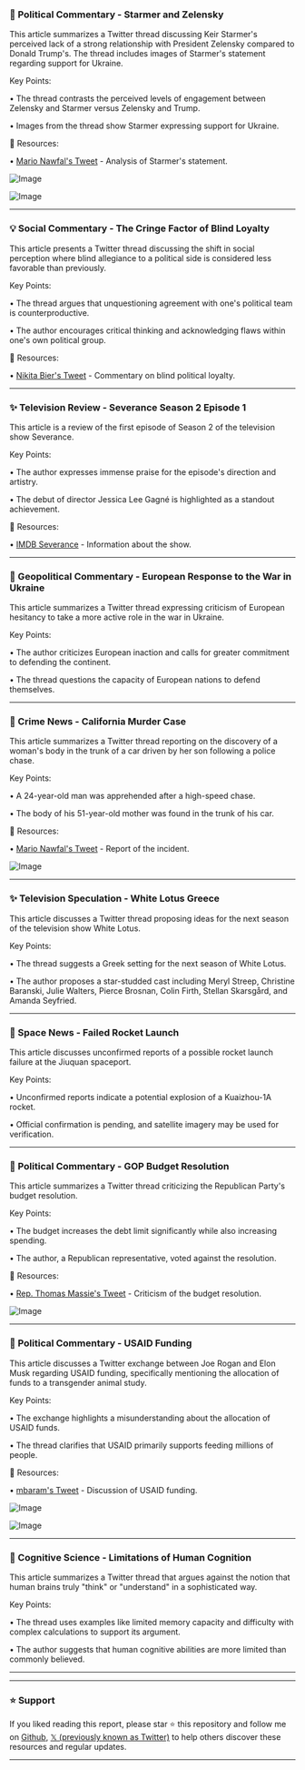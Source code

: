 ### 🤖 Political Commentary - Starmer and Zelensky

This article summarizes a Twitter thread discussing Keir Starmer's perceived lack of a strong relationship with President Zelensky compared to Donald Trump's.  The thread includes images of Starmer's statement regarding support for Ukraine.

Key Points:

• The thread contrasts the perceived levels of engagement between Zelensky and Starmer versus Zelensky and Trump.

•  Images from the thread show Starmer expressing support for Ukraine.


🔗 Resources:

• [Mario Nawfal's Tweet](https://x.com/MarioNawfal/status/1895895016704528825) -  Analysis of Starmer's statement.

![Image](https://pbs.twimg.com/ext_tw_video_thumb/1895894802568278016/pu/img/1sArgInUCMntFY0C.jpg)

![Image](https://pbs.twimg.com/ext_tw_video_thumb/1895890849294065664/pu/img/HYmjuAhgC2uBDdQH?format=jpg&name=240x240)


---

### 💡 Social Commentary - The Cringe Factor of Blind Loyalty

This article presents a Twitter thread discussing the shift in social perception where blind allegiance to a political side is considered less favorable than previously.

Key Points:

•  The thread argues that unquestioning agreement with one's political team is counterproductive.


• The author encourages critical thinking and acknowledging flaws within one's own political group.


🔗 Resources:

• [Nikita Bier's Tweet](https://x.com/nikitabier/status/1895889601346363902) -  Commentary on blind political loyalty.


---

### ✨ Television Review - Severance Season 2 Episode 1

This article is a review of the first episode of Season 2 of the television show Severance.

Key Points:

• The author expresses immense praise for the episode's direction and artistry.

• The debut of director Jessica Lee Gagné is highlighted as a standout achievement.


🔗 Resources:

• [IMDB Severance](https://m.imdb.com/title/tt15242980/?ref_=ttep_ep_7) -  Information about the show.


---

### 🤖 Geopolitical Commentary - European Response to the War in Ukraine

This article summarizes a Twitter thread expressing criticism of European hesitancy to take a more active role in the war in Ukraine.

Key Points:

• The author criticizes European inaction and calls for greater commitment to defending the continent.


•  The thread questions the capacity of European nations to defend themselves.



---

### 🤖 Crime News - California Murder Case

This article summarizes a Twitter thread reporting on the discovery of a woman's body in the trunk of a car driven by her son following a police chase.

Key Points:

• A 24-year-old man was apprehended after a high-speed chase.


•  The body of his 51-year-old mother was found in the trunk of his car.


🔗 Resources:

• [Mario Nawfal's Tweet](https://x.com/MarioNawfal/status/1895894302750097686) -  Report of the incident.

![Image](https://pbs.twimg.com/media/Gk9qikhXYAAMuwX?format=jpg&name=small)


---

### ✨ Television Speculation - White Lotus Greece

This article discusses a Twitter thread proposing ideas for the next season of the television show White Lotus.

Key Points:

•  The thread suggests a Greek setting for the next season of White Lotus.


• The author proposes a star-studded cast including Meryl Streep, Christine Baranski, Julie Walters, Pierce Brosnan, Colin Firth, Stellan Skarsgård, and Amanda Seyfried.


---

### 🤖 Space News - Failed Rocket Launch

This article discusses unconfirmed reports of a possible rocket launch failure at the Jiuquan spaceport.


Key Points:

•  Unconfirmed reports indicate a potential explosion of a Kuaizhou-1A rocket.


• Official confirmation is pending, and satellite imagery may be used for verification.


---

### 🤖 Political Commentary - GOP Budget Resolution

This article summarizes a Twitter thread criticizing the Republican Party's budget resolution.

Key Points:

• The budget increases the debt limit significantly while also increasing spending.


•  The author, a Republican representative, voted against the resolution.


🔗 Resources:

• [Rep. Thomas Massie's Tweet](https://x.com/RepThomasMassie/status/1895457562637795516) -  Criticism of the budget resolution.

![Image](https://pbs.twimg.com/media/Gk4EmwpW4AAJG3g?format=jpg&name=small)


---

### 🤖 Political Commentary - USAID Funding

This article discusses a Twitter exchange between Joe Rogan and Elon Musk regarding USAID funding, specifically mentioning the allocation of funds to a transgender animal study.

Key Points:

• The exchange highlights a misunderstanding about the allocation of USAID funds.


•  The thread clarifies that USAID primarily supports feeding millions of people.



🔗 Resources:

• [mbaram's Tweet](https://x.com/mbaram/status/1895671760160506166) -  Discussion of USAID funding.

![Image](https://pbs.twimg.com/amplify_video_thumb/1895671699242188802/img/HRPvGCSds6s1F0ve.jpg)

![Image](https://pbs.twimg.com/media/Gk7HXePWcAAEeqT?format=jpg&name=360x360)


---

### 🤖 Cognitive Science - Limitations of Human Cognition

This article summarizes a Twitter thread that argues against the notion that human brains truly "think" or "understand" in a sophisticated way.

Key Points:

• The thread uses examples like limited memory capacity and difficulty with complex calculations to support its argument.


•  The author suggests that human cognitive abilities are more limited than commonly believed.



---


---

### ⭐️ Support

If you liked reading this report, please star ⭐️ this repository and follow me on [Github](https://github.com/Drix10), [𝕏 (previously known as Twitter)](https://x.com/DRIX_10_) to help others discover these resources and regular updates.

---